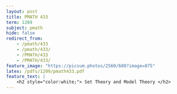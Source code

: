 ```yaml
---
layout: post
title: PMATH 433
term: 1209
subject: pmath
hide: false
redirect_from:
    - /pmath/433
    - /pmath/433/
    - /PMATH/433
    - /PMATH/433/
feature_image: "https://picsum.photos/2560/600?image=875"
latex: /pdfs/1209/pmath433.pdf
feature_text: |
    <h2 style="color:white;"> Set Theory and Model Theory </h2>
---
```


